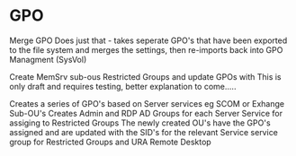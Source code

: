 # GPO

Merge GPO
Does just that - takes seperate GPO's that have been exported to the file system and merges the settings, then re-imports back into GPO Managment (SysVol) 




Create MemSrv sub-ous Restricted Groups and update GPOs with 
This is only draft and requires testing, better explanation to come.....

Creates a series of GPO's based on Server services eg SCOM or Exhange Sub-OU's
Creates Admin and RDP AD Groups for each Server Service for assiging to Restricted Groups
The newly created OU's have the GPO's assigned and are updated with the SID's for the relevant Service service group for Restricted Groups and URA Remote Desktop



